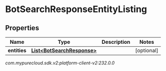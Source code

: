 # BotSearchResponseEntityListing


## Properties

| Name | Type | Description | Notes |
| ------------ | ------------- | ------------- | ------------- |
| **entities** | [**List&lt;BotSearchResponse&gt;**](BotSearchResponse) |  |  [optional] |




_com.mypurecloud.sdk.v2:platform-client-v2:232.0.0_
